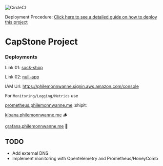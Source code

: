 ![CircleCI](https://img.shields.io/circleci/build/github/philemonnwanne/capstone)

Deployment Procedure: [Click here to see a detailed guide on how to deploy this project](https://github.com/philemonnwanne/capstone/blob/main/Deployment.md)

# CapStone Project

### Deployments

Link 01: [sock-shop](https://sock-shop.philemonnwanne.me)

Link 02: [null-app](https://null-app.philemonnwanne.me)

IAM Url: https://philemonnwanne.signin.aws.amazon.com/console



For `Monitoring/Logging/Metrics` use 

[prometheus.philemonnwanne.me](https://prometheus.philemonnwanne.me) :shipit:

[kibana.philemonnwanne.me](https://kibana.philemonnwanne.me) 🪵

[grafana.philemonnwanne.me](https://grafana.philemonnwanne.me) 🎐

## TODO
- Add external DNS
- Implement monitoring with Opentelemetry and Prometheus/HoneyComb